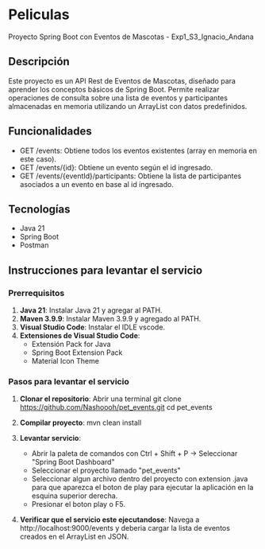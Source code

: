# Peliculas
Proyecto Spring Boot con Eventos de Mascotas - Exp1_S3_Ignacio_Andana

## Descripción
Este proyecto es un API Rest de Eventos de Mascotas, diseñado para aprender los conceptos básicos de Spring Boot. Permite realizar operaciones de consulta sobre una lista de eventos y participantes almacenadas en memoria utilizando un ArrayList con datos predefinidos.

## Funcionalidades
- GET /events: Obtiene todos los eventos existentes (array en memoria en este caso).
- GET /events/{id}: Obtiene un evento según el id ingresado.
- GET /events/{eventId}/participants: Obtiene la lista de participantes asociados a un evento en base al id ingresado.

## Tecnologías
- Java 21
- Spring Boot
- Postman

## Instrucciones para levantar el servicio

### Prerrequisitos
1. **Java 21**: Instalar Java 21 y agregar al PATH.
2. **Maven 3.9.9**: Instalar Maven 3.9.9 y agregado al PATH.
3. **Visual Studio Code**: Instalar el IDLE vscode.
4. **Extensiones de Visual Studio Code**:
   - Extensión Pack for Java
   - Spring Boot Extension Pack
   - Material Icon Theme

### Pasos para levantar el servicio

1. **Clonar el repositorio**:
   Abrir una terminal 
   git clone https://github.com/Nashoooh/pet_events.git
   cd pet_events

2. **Compilar proyecto**:
    mvn clean install

3. **Levantar servicio**:
    - Abrir la paleta de comandos con Ctrl + Shift + P -> Seleccionar "Spring Boot Dashboard"
    - Seleccionar el proyecto llamado "pet_events"
    - Seleccionar algun archivo dentro del proyecto con extension .java para que aparezca el boton de play para ejecutar la aplicación en la esquina superior derecha.
    - Presionar el boton play o F5.

4. **Verificar que el servicio este ejecutandose**:
    Navega a http://localhost:9000/events y deberia cargar la lista de eventos creados en el ArrayList en JSON.